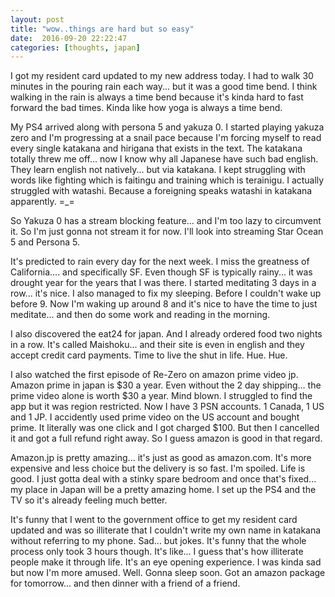 ```yaml
---
layout: post
title: "wow..things are hard but so easy"
date:  2016-09-20 22:22:47
categories: [thoughts, japan]
---
```

I got my resident card updated to my new address today. I had to walk 30 minutes in the pouring rain each way... but it was a good time bend. I think walking in the rain is always a time bend because it's kinda hard to fast forward the bad times. Kinda like how yoga is always a time bend.

My PS4 arrived along with persona 5 and yakuza 0. I started playing yakuza zero and I'm progressing at a snail pace because I'm forcing myself to read every single katakana and hirigana that exists in the text. The katakana totally threw me off... now I know why all Japanese have such bad english. They learn english not natively... but via katakana. I kept struggling with words like fighting which is faitingu and training which is terainigu. I actually struggled with watashi. Because a foreigning speaks watashi in katakana apparently. =_=

So Yakuza 0 has a stream blocking feature... and I'm too lazy to circumvent it. So I'm just gonna not stream it for now. I'll look into streaming Star Ocean 5 and Persona 5.

It's predicted to rain every day for the next week. I miss the greatness of California.... and specifically SF. Even though SF is typically rainy... it was drought year for the years that I was there. I started meditating 3 days in a row... it's nice. I also managed to fix my sleeping. Before I couldn't wake up before 9. Now I'm waking up around 8 and it's nice to have the time to just meditate... and then do some work and reading in the morning.

I also discovered the eat24 for japan. And I already ordered food two nights in a row. It's called Maishoku... and their site is even in english and they accept credit card payments. Time to live the shut in life. Hue. Hue.

I also watched the first episode of Re-Zero on amazon prime video jp. Amazon prime in japan is $30 a year. Even without the 2 day shipping... the prime video alone is worth $30 a year. Mind blown. I struggled to find the app but it was region restricted. Now I have 3 PSN accounts. 1 Canada, 1 US and 1 JP. I accidently used prime video on the US account and bought prime. It literally was one click and I got charged $100. But then I cancelled it and got a full refund right away. So I guess amazon is good in that regard. 

Amazon.jp is pretty amazing... it's just as good as amazon.com. It's more expensive and less choice but the delivery is so fast. I'm spoiled. Life is good. I just gotta deal with a stinky spare bedroom and once that's fixed... my place in Japan will be a pretty amazing home. I set up the PS4 and the TV so it's already feeling much better.

It's funny that I went to the government office to get my resident card updated and was so illiterate that I couldn't write my own name in katakana without referring to my phone. Sad... but jokes. It's funny that the whole process only took 3 hours though. It's like... I guess that's how illiterate people make it through life. It's an eye opening experience. I was kinda sad but now I'm more amused. Well. Gonna sleep soon. Got an amazon package for tomorrow... and then dinner with a friend of a friend.



